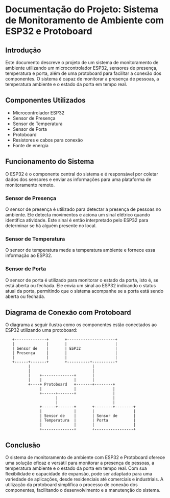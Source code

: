 # Documentação do Projeto: Sistema de Monitoramento de Ambiente com ESP32 e Protoboard

## Introdução

Este documento descreve o projeto de um sistema de monitoramento de ambiente utilizando um microcontrolador ESP32, sensores de presença, temperatura e porta, além de uma protoboard para facilitar a conexão dos componentes. O sistema é capaz de monitorar a presença de pessoas, a temperatura ambiente e o estado da porta em tempo real.

## Componentes Utilizados

- Microcontrolador ESP32
- Sensor de Presença
- Sensor de Temperatura
- Sensor de Porta
- Protoboard
- Resistores e cabos para conexão
- Fonte de energia

## Funcionamento do Sistema

O ESP32 é o componente central do sistema e é responsável por coletar dados dos sensores e enviar as informações para uma plataforma de monitoramento remoto.

### Sensor de Presença

O sensor de presença é utilizado para detectar a presença de pessoas no ambiente. Ele detecta movimentos e aciona um sinal elétrico quando identifica atividade. Este sinal é então interpretado pelo ESP32 para determinar se há alguém presente no local.

### Sensor de Temperatura

O sensor de temperatura mede a temperatura ambiente e fornece essa informação ao ESP32.

### Sensor de Porta

O sensor de porta é utilizado para monitorar o estado da porta, isto é, se está aberta ou fechada. Ele envia um sinal ao ESP32 indicando o status atual da porta, permitindo que o sistema acompanhe se a porta está sendo aberta ou fechada.

## Diagrama de Conexão com Protoboard

O diagrama a seguir ilustra como os componentes estão conectados ao ESP32 utilizando uma protoboard:

```
   +--------------+       +---------------------+
   |              |       |                     |
   | Sensor de    |       | ESP32               |
   | Presença     |       |                     |
   |              |       |                     |
   +------+-------+       +----------+----------+
          |                           |
          |                           |
          |    +--------------+       |
          |    |              |       |
          +----+ Protoboard   +-------+--------+
               |              |                |
               +------+-------+                |
                      |                        |
                      |                        |
               +------+-------+       +--------+--------+
               |              |       |                 |
               | Sensor de    |       | Sensor de       |
               | Temperatura  |       | Porta           |
               |              |       |                 |
               +--------------+       +-----------------+               
```

## Conclusão

O sistema de monitoramento de ambiente com ESP32 e Protoboard oferece uma solução eficaz e versátil para monitorar a presença de pessoas, a temperatura ambiente e o estado da porta em tempo real. Com sua flexibilidade e capacidade de expansão, pode ser adaptado para uma variedade de aplicações, desde residenciais até comerciais e industriais. A utilização da protoboard simplifica o processo de conexão dos componentes, facilitando o desenvolvimento e a manutenção do sistema.
